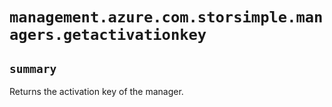 # `management.azure.com.storsimple.managers.getactivationkey`

## `summary`
Returns the activation key of the manager.


